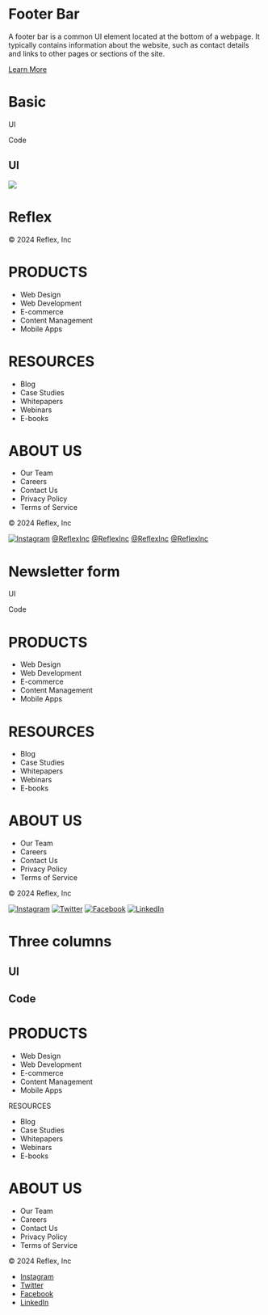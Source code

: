# Footer Bar

A footer bar is a common UI element located at the bottom of a webpage. It typically contains information about the website, such as contact details and links to other pages or sections of the site.

[Learn More](https://reflex.dev/docs/recipes/layout/footer/#basic)

# Basic

UI

Code

## UI

<div class="rt-Box flex flex-col p-6 rounded-xl overflow-x-auto border border-slate-4 bg-slate-2 items-center justify-center w-full">
<img class="css-1jjl46k" src="/logo.jpg"/>
</div>

# Reflex

© 2024 Reflex, Inc

# PRODUCTS

- Web Design
- Web Development
- E-commerce
- Content Management
- Mobile Apps

# RESOURCES
* Blog
* Case Studies
* Whitepapers
* Webinars
* E-books

# ABOUT US
* Our Team
* Careers
* Contact Us
* Privacy Policy
* Terms of Service

© 2024 Reflex, Inc

[![Instagram](https://example.com/logo.jpg)](/logo.jpg)
[@ReflexInc](http://instagr.am/ReflexInc/)
[@ReflexInc](http://twitter.com/ReflexInc/)
[@ReflexInc](http://facebook.com/ReflexInc/)
[@ReflexInc](http://linkedin.com/company/reflex-inc)

# Newsletter form

UI

Code

<div class="rt-Box my-4">
<div class="rt-Box flex flex-col p-6 rounded-xl overflow-x-auto border border-slate-4 bg-slate-2 items-center justify-center w-full">
<footer>
<div class="rt-Flex rt-r-fd-column rt-r-ai-start rt-r-gap-5 rx-Stack">
<div class="rt-Flex rt-r-jc-space-between rt-r-gap-6">
<div class="rt-Flex rt-r-gap-4"></div>
</div>
</div>
</footer>
</div>

# PRODUCTS

* Web Design
* Web Development
* E-commerce
* Content Management
* Mobile Apps

# RESOURCES
- Blog
- Case Studies
- Whitepapers
- Webinars
- E-books

# ABOUT US
- Our Team
- Careers
- Contact Us
- Privacy Policy
- Terms of Service

© 2024 Reflex, Inc

[![Instagram](https://assets.website-files.com/5f388e6f9b73d10a18b71bfa/icons/lucide-instagram.svg)](/#)
[![Twitter](https://assets.website-files.com/5f388e6f9b73d10a18b71bfa/icons/lucide-twitter.svg)](/#)
[![Facebook](https://assets.website-files.com/5f388e6f9b73d10a18b71bfa/icons/lucide-facebook.svg)](/#)
[![LinkedIn](https://assets.website-files.com/5f388e6f9b73d10a18b71bfa/icons/lucide-linkedin.svg)](/#)

# Three columns

## UI

<div class="rt-Box flex flex-col p-6 rounded-xl overflow-x-auto border border-slate-4 bg-slate-2 items-center justify-center w-full"></div>

## Code

# PRODUCTS

- Web Design
- Web Development
- E-commerce
- Content Management
- Mobile Apps

RESOURCES

- Blog
- Case Studies
- Whitepapers
- Webinars
- E-books

# ABOUT US

* Our Team
* Careers
* Contact Us
* Privacy Policy
* Terms of Service

© 2024 Reflex, Inc

- [Instagram](#)
- [Twitter](#)
- [Facebook](#)
- [LinkedIn](#)